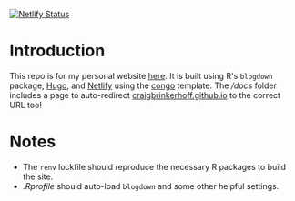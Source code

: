 [![Netlify Status](https://api.netlify.com/api/v1/badges/74cd5394-2a8f-44d6-8a6a-a9a52aee928c/deploy-status)](https://app.netlify.com/sites/craigbrinkerhoff/deploys)

# Introduction
This repo is for my personal website [here](https://craigbrinkerhoff.netlify.app). It is built using R's `blogdown` package, [Hugo](https://gohugo.io/), and [Netlify](https://www.netlify.com/) using the [congo](https://github.com/jpanther/congo) template. The */docs* folder includes a page to auto-redirect [craigbrinkerhoff.github.io](craigbrinkerhoff.github.io) to the correct URL too!

# Notes
- The `renv` lockfile should reproduce the necessary R packages to build the site.
- *.Rprofile* should auto-load `blogdown` and some other helpful settings.
